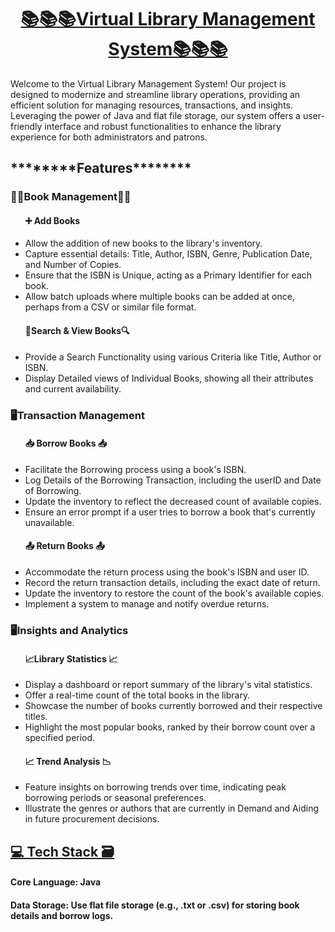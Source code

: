 <h1><u><b><center>📚📚📚Virtual Library Management System📚📚📚</center></b></u></h1>
<p>Welcome to the Virtual Library Management System! Our project is designed to modernize and streamline library operations, providing an efficient solution for managing resources, transactions, and insights. Leveraging the power of Java and flat file storage, our system offers a user-friendly interface and robust functionalities to enhance the library experience for both administrators and patrons.</p>

<h2>********Features********</h2>
<h3>📔📗Book Management📔📗</h3>
<ul>
  <h4>➕ Add Books </h4>
  <li>Allow the addition of new books to the library's inventory.</li>
  <li>Capture essential details: Title, Author, ISBN, Genre, Publication Date, and Number of Copies.</li>
  <li>Ensure that the ISBN is Unique, acting as a Primary Identifier for each book.</li>
  <li>Allow batch uploads where multiple books can be added at once, perhaps from a CSV or similar file format.</li>

  <h4> 🔎Search & View Books🔍 </h4>
  <li>Provide a Search Functionality using various Criteria like Title, Author or ISBN.</li>
  <li>Display Detailed views of Individual Books, showing all their attributes and current availability.</li>
</ul>

<h3>🖥Transaction Management</h3>
<ul>
  <h4>📥 Borrow Books 📥</h4>
  <li>Facilitate the Borrowing process using a book's ISBN.</li>
  <li>Log Details of the Borrowing Transaction, including the userID and Date of Borrowing.</li>
  <li>Update the inventory to reflect the decreased count of available copies.</li>
  <li>Ensure an error prompt if a user tries to borrow a book that's currently unavailable.</li>

  <h4>📤 Return Books 📤</h4>
  <li>Accommodate the return process using the book's ISBN and user ID.</li>
  <li>Record the return transaction details, including the exact date of return.</li>
  <li>Update the inventory to restore the count of the book's available copies.</li>
  <li>Implement a system to manage and notify overdue returns.</li>
</ul>

<h3>🖥Insights and Analytics</h3>
<ul>
  <h4>📈Library Statistics 📈</h4>
  <li>Display a dashboard or report summary of the library's vital statistics.</li>
  <li>Offer a real-time count of the total books in the library.</li>
  <li>Showcase the number of books currently borrowed and their respective titles.</li>
  <li>Highlight the most popular books, ranked by their borrow count over a specified period.</li>

  <h4>📈 Trend Analysis 📉</h4>
  <li>Feature insights on borrowing trends over time, indicating peak borrowing periods or seasonal preferences.</li>
  <li>Illustrate the genres or authors that are currently in Demand and Aiding in future procurement decisions.</li>
</ul>

<h2><u>💻 Tech Stack 🗃</u></h2>
  <h4>Core Language: Java</h4>
  <h4>Data Storage: Use flat file storage (e.g., <b>.txt</b> or <b>.csv</b>) for storing book details and borrow logs.</h4>
